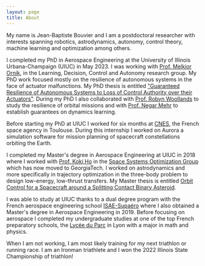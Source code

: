 ```yaml
---
layout: page
title: About
---
```


My name is Jean-Baptiste Bouvier and I am a postdoctoral researcher with interests spanning robotics, astrodynamics, autonomy, control theory, machine learning and optimization among others.

I completed my PhD in Aerospace Engineering at the University of Illinois Urbana-Champaign (UIUC) in May 2023. I was working with [Prof. Melkior Ornik](https://mornik.web.illinois.edu), in the Learning, Decision, Control and Autonomy research group. My PhD work focused mostly on the resilience of autonomous systems in the face of actuator malfunctions.
My PhD thesis is entitled ["Guaranteed Resilience of Autonomous Systems to Loss of Control Authority over their Actuators"](). During my PhD I also collaborated with [Prof. Robyn Woollands](https://woollands.web.illinois.edu/index.html) to study the resilience of orbital missions and with [Prof. Negar Mehr](http://negar.web.illinois.edu) to establish guarantees on dynamics learning.

Before starting my PhD at UIUC I worked for six months at [CNES](https://cnes.fr/en), the French space agency in Toulouse. During this internship I worked on Aurora a simulation software for mission planning of spacecraft constellations orbiting the Earth.

I completed my Master's degree in Aerospace Engineering at UIUC in 2018 where I worked with [Prof. Koki Ho](https://ae.gatech.edu/directory/person/koki-ho) in the [Space Systems Optimization Group](https://ssog.ae.gatech.edu/?_ga=2.135728057.946823942.1680189798-775619562.1680189798) which has now moved to GeorgiaTech. I worked on astrodynamics and more specifically in trajectory optimization in the three-body problem to design low-energy, low-thrust transfers. My Master thesis is entitled [Orbit Control for a Spacecraft around a Splitting Contact Binary Asteroid](https://www.ideals.illinois.edu/items/109882). 

I was able to study at UIUC thanks to a dual degree program with the French aerospace engineering school [ISAE-Supaéro](https://www.isae-supaero.fr/en/) where I also obtained a Master's degree in Aerospace Engineering in 2019.
Before focusing on aerospace I completed my undergraduate studies at one of the top French preparatory schools, the [Lycée du Parc](https://lyceeduparc.fr/ldp/rubrique1.html) in Lyon with a major in math and physics.


When I am not working, I am most likely training for my next triathlon or running race. I am an Ironman triathlete and I won the 2022 Illinois State Championship of triathlon!
